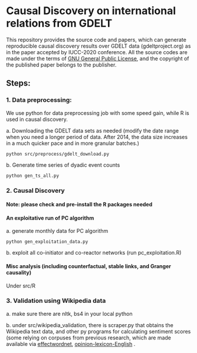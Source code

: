 # Causal Discovery on international relations from GDELT

This repository provides the source code and papers, which can generate reproducible causal discovery results over GDELT data (gdeltproject.org) as in the paper accepted by IUCC-2020 conference. All the source codes are made under the terms of [GNU General Public License](http://www.gnu.org/licenses/gpl-3.0.html), and the copyright of the published paper belongs to the publisher. 


## Steps:

### 1. Data preprocessing:

We use python for data preprocessing job with some speed gain, while R is used in causal discovery.

a. Downloading the GDELT data sets as needed (modify the date range when you need a longer period of data. After 2014, the data size increases in a much quicker pace and in more granular batches.)

```
python src/preprocess/gdelt_download.py
```

b. Generate time series of dyadic event counts

```
python gen_ts_all.py
```

### 2. Causal Discovery

#### Note: please check and pre-install the R packages needed

#### An exploitative run of PC algorithm

a. generate monthly data for PC algorithm

```
python gen_exploitation_data.py
```

b. exploit all co-initiator and co-reactor networks (run pc_exploitation.R)

#### Misc analysis (including counterfactual, stable links, and Granger causality) 

Under src/R

### 3. Validation using Wikipedia data 

a. make sure there are nltk, bs4 in your local python

b. under src/wikipedia_validation, there is scraper.py that obtains the Wikipedia text data, and other py programs for calculating sentiment scores (some relying on corpuses from previous research, which are made available via [effectwordnet](https://mpqa.cs.pitt.edu/), [opinion-lexicon-English](https://github.com/jeffreybreen/twitter-sentiment-analysis-tutorial-201106/tree/master/data/opinion-lexicon-English) .
